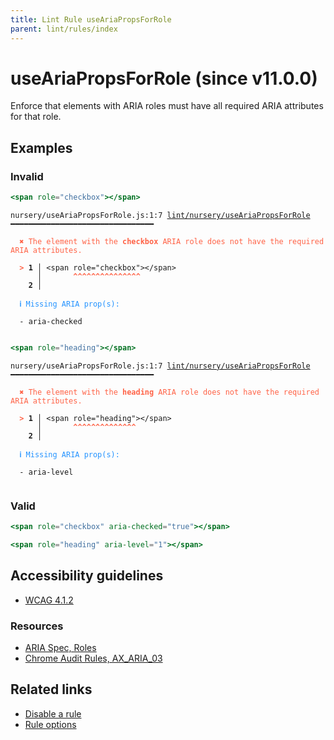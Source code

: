 ```yaml
---
title: Lint Rule useAriaPropsForRole
parent: lint/rules/index
---
```


# useAriaPropsForRole (since v11.0.0)

Enforce that elements with ARIA roles must have all required ARIA attributes for that role.

## Examples

### Invalid

```jsx
<span role="checkbox"></span>
```

<pre class="language-text"><code class="language-text">nursery/useAriaPropsForRole.js:1:7 <a href="https://docs.rome.tools/lint/rules/useAriaPropsForRole">lint/nursery/useAriaPropsForRole</a> ━━━━━━━━━━━━━━━━━━━━━━━━━━━━━━━━

<strong><span style="color: Tomato;">  </span></strong><strong><span style="color: Tomato;">✖</span></strong> <span style="color: Tomato;">The element with the </span><span style="color: Tomato;"><strong>checkbox</strong></span><span style="color: Tomato;"> ARIA role does not have the required ARIA attributes.</span>
  
<strong><span style="color: Tomato;">  </span></strong><strong><span style="color: Tomato;">&gt;</span></strong> <strong>1 │ </strong>&lt;span role=&quot;checkbox&quot;&gt;&lt;/span&gt;
   <strong>   │ </strong>      <strong><span style="color: Tomato;">^</span></strong><strong><span style="color: Tomato;">^</span></strong><strong><span style="color: Tomato;">^</span></strong><strong><span style="color: Tomato;">^</span></strong><strong><span style="color: Tomato;">^</span></strong><strong><span style="color: Tomato;">^</span></strong><strong><span style="color: Tomato;">^</span></strong><strong><span style="color: Tomato;">^</span></strong><strong><span style="color: Tomato;">^</span></strong><strong><span style="color: Tomato;">^</span></strong><strong><span style="color: Tomato;">^</span></strong><strong><span style="color: Tomato;">^</span></strong><strong><span style="color: Tomato;">^</span></strong><strong><span style="color: Tomato;">^</span></strong><strong><span style="color: Tomato;">^</span></strong>
    <strong>2 │ </strong>
  
<strong><span style="color: rgb(38, 148, 255);">  </span></strong><strong><span style="color: rgb(38, 148, 255);">ℹ</span></strong> <span style="color: rgb(38, 148, 255);">Missing ARIA prop(s):</span>
  
  - aria-checked
  
</code></pre>

```jsx
<span role="heading"></span>
```

<pre class="language-text"><code class="language-text">nursery/useAriaPropsForRole.js:1:7 <a href="https://docs.rome.tools/lint/rules/useAriaPropsForRole">lint/nursery/useAriaPropsForRole</a> ━━━━━━━━━━━━━━━━━━━━━━━━━━━━━━━━

<strong><span style="color: Tomato;">  </span></strong><strong><span style="color: Tomato;">✖</span></strong> <span style="color: Tomato;">The element with the </span><span style="color: Tomato;"><strong>heading</strong></span><span style="color: Tomato;"> ARIA role does not have the required ARIA attributes.</span>
  
<strong><span style="color: Tomato;">  </span></strong><strong><span style="color: Tomato;">&gt;</span></strong> <strong>1 │ </strong>&lt;span role=&quot;heading&quot;&gt;&lt;/span&gt;
   <strong>   │ </strong>      <strong><span style="color: Tomato;">^</span></strong><strong><span style="color: Tomato;">^</span></strong><strong><span style="color: Tomato;">^</span></strong><strong><span style="color: Tomato;">^</span></strong><strong><span style="color: Tomato;">^</span></strong><strong><span style="color: Tomato;">^</span></strong><strong><span style="color: Tomato;">^</span></strong><strong><span style="color: Tomato;">^</span></strong><strong><span style="color: Tomato;">^</span></strong><strong><span style="color: Tomato;">^</span></strong><strong><span style="color: Tomato;">^</span></strong><strong><span style="color: Tomato;">^</span></strong><strong><span style="color: Tomato;">^</span></strong><strong><span style="color: Tomato;">^</span></strong>
    <strong>2 │ </strong>
  
<strong><span style="color: rgb(38, 148, 255);">  </span></strong><strong><span style="color: rgb(38, 148, 255);">ℹ</span></strong> <span style="color: rgb(38, 148, 255);">Missing ARIA prop(s):</span>
  
  - aria-level
  
</code></pre>

### Valid

```jsx
<span role="checkbox" aria-checked="true"></span>
```

```jsx
<span role="heading" aria-level="1"></span>
```

## Accessibility guidelines

- [WCAG 4.1.2](https://www.w3.org/WAI/WCAG21/Understanding/name-role-value)

### Resources

- [ARIA Spec, Roles](https://www.w3.org/TR/wai-aria/#roles)
- [Chrome Audit Rules, AX_ARIA_03](https://github.com/GoogleChrome/accessibility-developer-tools/wiki/Audit-Rules#ax_aria_03)

## Related links

- [Disable a rule](/linter/#disable-a-lint-rule)
- [Rule options](/linter/#rule-options)
